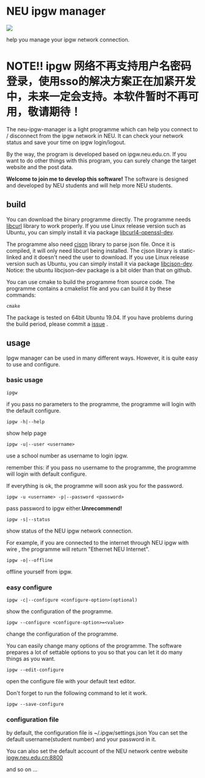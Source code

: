# NEU ipgw manager


![](https://img.shields.io/badge/NEU-ipgw--manager-blue.svg)

help you manage your ipgw network connection.

# **NOTE!! ipgw 网络不再支持用户名密码登录，使用sso的解决方案正在加紧开发中，未来一定会支持。本软件暂时不再可用，敬请期待！**
The neu-ipgw-manager is a light programme which can help you connect to / disconnect from the ipgw network in NEU.
It can check your network status and save your time on ipgw login/logout.

By the way, the program is developed based on ipgw.neu.edu.cn. If you want to do other things with this program,
you can surely change the target website and the post data.

**Welcome to join me to develop this software!** The software is designed and developed by NEU students and will help more NEU
students.
## build
You can download the binary programme directly.
The programme needs [libcurl](https://curl.haxx.se/download.html) library to work properly.
If you use Linux release version such as Ubuntu, you can simply install it via package
 [libcurl4-openssl-dev](https://packages.ubuntu.com/xenial/libcurl4-openssl-dev).


The programme also need [cjson](https://github.com/DaveGamble/cJSON/releases) library to parse json file.
Once it is compiled, it will only need libcurl being installed. The cjson library is static-linked and it doesn't need the user to download.
If you use Linux release version such as Ubuntu, you can simply install it via package
 [libcjson-dev](https://packages.ubuntu.com/disco/libcjson-dev).
 Notice: the ubuntu libcjson-dev package is a bit older than that on github.


You can use cmake to build the programme from source code. The programme contains a cmakelist file and you can build it
by these commands:
```
cmake
```
The package is tested on 64bit Ubuntu 19.04. If you have problems during the build period, please commit a [issue](https://github.com/Neboer/ipgw_linux_c/issues/new) .
## usage
Ipgw manager can be used in many different ways. However, it is quite easy to use and configure.
### basic usage
```
ipgw
```
if you pass no parameters to the programme, the programme will login with the default configure.
```
ipgw -h|--help
```
show help page
```
ipgw -u|--user <username>
```
use a school number as username to login ipgw.

remember this: if you pass no username to the programme, the programme will login with default configure.

If everything is ok, the programme will soon ask you for the password.
```
ipgw -u <username> -p|--password <password>
```
pass password to ipgw either.**Unrecommend!**
```
ipgw -s|--status
```
show status of the NEU ipgw network connection.

For example, if you are connected to the internet through NEU ipgw with wire
, the programme will return "Ethernet NEU Internet". 
```
ipgw -o|--offline
```
offline yourself from ipgw.

### easy configure
```
ipgw -c|--configure <configure-option>(optional)
```
show the configuration of the programme.

```
ipgw --configure <configure-option>=<value>
```
change the configuration of the programme.

You can easily change many options of the programme. The software prepares a lot of settable
options to you so that you can let it do many things as you want.
```
ipgw --edit-configure
```
open the configure file with your default text editor.

Don't forget to run the following command to let it work.
```
ipgw --save-configure
```
### configuration file
by default, the configuration file is ~/.ipgw/settings.json
You can set the default username(student number) and your password in it.

You can also set the default account of the NEU network centre website [ipgw.neu.edu.cn:8800](http://ipgw.neu.edu.cn:8800/)
 
 and so on ...
